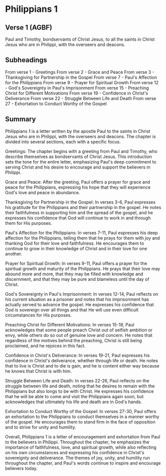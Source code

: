 # Philippians 1

## Verse 1 (AGBF)

Paul and Timothy, bondservants of Christ Jesus, to all the saints in Christ Jesus who are in Philippi, with the overseers and deacons.

## Subheadings

From verse 1 - Greetings
From verse 2 - Grace and Peace
From verse 3 - Thanksgiving for Partnership in the Gospel
From verse 7 - Paul's Affection for the Philippians
From verse 9 - Prayer for Spiritual Growth
From verse 12 - God's Sovereignty in Paul's Imprisonment
From verse 15 - Preaching Christ for Different Motivations
From verse 19 - Confidence in Christ's Deliverance
From verse 22 - Struggle Between Life and Death
From verse 27 - Exhortation to Conduct Worthy of the Gospel

## Summary

Philippians 1 is a letter written by the apostle Paul to the saints in Christ Jesus who are in Philippi, with the overseers and deacons. The chapter is divided into several sections, each with a specific focus.

Greetings:
The chapter begins with a greeting from Paul and Timothy, who describe themselves as bondservants of Christ Jesus. This introduction sets the tone for the entire letter, emphasizing Paul's deep commitment to serving Christ and his desire to encourage and support the believers in Philippi.

Grace and Peace:
After the greeting, Paul offers a prayer for grace and peace for the Philippians, expressing his hope that they will experience God's love and peace in abundance.

Thanksgiving for Partnership in the Gospel:
In verses 3-6, Paul expresses his gratitude for the Philippians and their partnership in the gospel. He notes their faithfulness in supporting him and the spread of the gospel, and he expresses his confidence that God will continue to work in and through them for His purposes.

Paul's Affection for the Philippians:
In verses 7-11, Paul expresses his deep affection for the Philippians, telling them that he prays for them with joy and thanking God for their love and faithfulness. He encourages them to continue to grow in their knowledge of Christ and in their love for one another.

Prayer for Spiritual Growth:
In verses 9-11, Paul offers a prayer for the spiritual growth and maturity of the Philippians. He prays that their love may abound more and more, that they may be filled with knowledge and discernment, and that they may be pure and blameless until the day of Christ.

God's Sovereignty in Paul's Imprisonment:
In verses 12-14, Paul reflects on his current situation as a prisoner and notes that his imprisonment has actually served to advance the gospel. He expresses his confidence that God is sovereign over all things and that He will use even difficult circumstances for His purposes.

Preaching Christ for Different Motivations:
In verses 15-18, Paul acknowledges that some people preach Christ out of selfish ambition or envy, while others do so out of genuine love and concern. He notes that regardless of the motives behind the preaching, Christ is still being proclaimed, and he rejoices in this fact.

Confidence in Christ's Deliverance:
In verses 19-21, Paul expresses his confidence in Christ's deliverance, whether through life or death. He notes that to live is Christ and to die is gain, and he is content either way because he knows that Christ is with him.

Struggle Between Life and Death:
In verses 22-26, Paul reflects on the struggle between life and death, noting that he desires to remain with the Philippians but also longs to be with Christ. He expresses his confidence that he will be able to come and visit the Philippians again soon, but acknowledges that ultimately his life and death are in God's hands.

Exhortation to Conduct Worthy of the Gospel:
In verses 27-30, Paul offers an exhortation to the Philippians to conduct themselves in a manner worthy of the gospel. He encourages them to stand firm in the face of opposition and to strive for unity and humility.

Overall, Philippians 1 is a letter of encouragement and exhortation from Paul to the believers in Philippi. Throughout the chapter, he emphasizes the importance of faithfulness, love, and spiritual growth, while also reflecting on his own circumstances and expressing his confidence in Christ's sovereignty and deliverance. The themes of joy, unity, and humility run throughout the chapter, and Paul's words continue to inspire and encourage believers today.